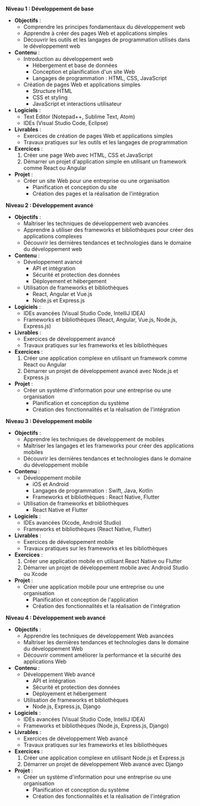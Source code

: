 **Niveau 1 : Développement de base**

*   **Objectifs** :
    *   Comprendre les principes fondamentaux du développement web
    *   Apprendre à créer des pages Web et applications simples
    *   Découvrir les outils et les langages de programmation utilisés dans le développement web
*   **Contenu** :
    *   Introduction au développement web
        *   Hébergement et base de données
        *   Conception et planification d'un site Web
        *   Langages de programmation : HTML, CSS, JavaScript
    *   Création de pages Web et applications simples
        *   Structure HTML
        *   CSS et styling
        *   JavaScript et interactions utilisateur
*   **Logiciels** :
    *   Text Editor (Notepad++, Sublime Text, Atom)
    *   IDEs (Visual Studio Code, Eclipse)
*   **Livrables** :
    *   Exercices de création de pages Web et applications simples
    *   Travaux pratiques sur les outils et les langages de programmation
*   **Exercices** :
    1.  Créer une page Web avec HTML, CSS et JavaScript
    2.  Démarrer un projet d'application simple en utilisant un framework comme React ou Angular
*   **Projet** :
    *   Créer un site Web pour une entreprise ou une organisation
        +   Planification et conception du site
        +   Création des pages et la réalisation de l'intégration

**Niveau 2 : Développement avancé**

*   **Objectifs** :
    *   Maîtriser les techniques de développement web avancées
    *   Apprendre à utiliser des frameworks et bibliothèques pour créer des applications complexes
    *   Découvrir les dernières tendances et technologies dans le domaine du développement web
*   **Contenu** :
    *   Développement avancé
        *   API et intégration
        *   Sécurité et protection des données
        *   Déployement et hébergement
    *   Utilisation de frameworks et bibliothèques
        *   React, Angular et Vue.js
        *   Node.js et Express.js
*   **Logiciels** :
    *   IDEs avancées (Visual Studio Code, IntelliJ IDEA)
    *   Frameworks et bibliothèques (React, Angular, Vue.js, Node.js, Express.js)
*   **Livrables** :
    *   Exercices de développement avancé
    *   Travaux pratiques sur les frameworks et les bibliothèques
*   **Exercices** :
    1.  Créer une application complexe en utilisant un framework comme React ou Angular
    2.  Démarrer un projet de développement avancé avec Node.js et Express.js
*   **Projet** :
    *   Créer un système d'information pour une entreprise ou une organisation
        +   Planification et conception du système
        +   Création des fonctionnalités et la réalisation de l'intégration

**Niveau 3 : Développement mobile**

*   **Objectifs** :
    *   Apprendre les techniques de développement de mobiles
    *   Maîtriser les langages et les frameworks pour créer des applications mobiles
    *   Découvrir les dernières tendances et technologies dans le domaine du développement mobile
*   **Contenu** :
    *   Développement mobile
        *   iOS et Android
        *   Langages de programmation : Swift, Java, Kotlin
        *   Frameworks et bibliothèques : React Native, Flutter
    *   Utilisation de frameworks et bibliothèques
        *   React Native et Flutter
*   **Logiciels** :
    *   IDEs avancées (Xcode, Android Studio)
    *   Frameworks et bibliothèques (React Native, Flutter)
*   **Livrables** :
    *   Exercices de développement mobile
    *   Travaux pratiques sur les frameworks et les bibliothèques
*   **Exercices** :
    1.  Créer une application mobile en utilisant React Native ou Flutter
    2.  Démarrer un projet de développement mobile avec Android Studio ou Xcode
*   **Projet** :
    *   Créer une application mobile pour une entreprise ou une organisation
        +   Planification et conception de l'application
        +   Création des fonctionnalités et la réalisation de l'intégration

**Niveau 4 : Développement web avancé**

*   **Objectifs** :
    *   Apprendre les techniques de développement Web avancées
    *   Maîtriser les dernières tendances et technologies dans le domaine du développement Web
    *   Découvrir comment améliorer la performance et la sécurité des applications Web
*   **Contenu** :
    *   Développement Web avancé
        *   API et intégration
        *   Sécurité et protection des données
        *   Déployement et hébergement
    *   Utilisation de frameworks et bibliothèques
        *   Node.js, Express.js, Django
*   **Logiciels** :
    *   IDEs avancées (Visual Studio Code, IntelliJ IDEA)
    *   Frameworks et bibliothèques (Node.js, Express.js, Django)
*   **Livrables** :
    *   Exercices de développement Web avancé
    *   Travaux pratiques sur les frameworks et les bibliothèques
*   **Exercices** :
    1.  Créer une application complexe en utilisant Node.js et Express.js
    2.  Démarrer un projet de développement Web avancé avec Django
*   **Projet** :
    *   Créer un système d'information pour une entreprise ou une organisation
        +   Planification et conception du système
        +   Création des fonctionnalités et la réalisation de l'intégration